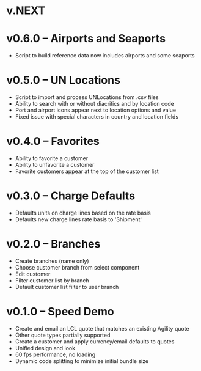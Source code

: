 # v.NEXT

# v0.6.0 – Airports and Seaports

* Script to build reference data now includes airports and some seaports

# v0.5.0 – UN Locations

* Script to import and process UNLocations from .csv files
* Ability to search with or without diacritics and by location code
* Port and airport icons appear next to location options and value
* Fixed issue with special characters in country and location fields

# v0.4.0 – Favorites

* Ability to favorite a customer
* Ability to unfavorite a customer
* Favorite customers appear at the top of the customer list

# v0.3.0 – Charge Defaults

* Defaults units on charge lines based on the rate basis
* Defaults new charge lines rate basis to 'Shipment'
 
# v0.2.0 – Branches

* Create branches (name only)
* Choose customer branch from select component
* Edit customer
* Filter customer list by branch
* Default customer list filter to user branch

# v0.1.0 – Speed Demo

* Create and email an LCL quote that matches an existing Agility quote
* Other quote types partially supported
* Create a customer and apply currency/email defaults to quotes
* Unified design and look
* 60 fps performance, no loading
* Dynamic code splitting to minimize initial bundle size
